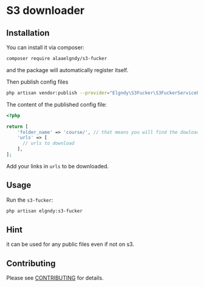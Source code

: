 # S3 downloader

## Installation

You can install it via composer:
```bash
composer require alaaelgndy/s3-fucker
```
and the package will automatically register itself.

Then publish config files
```bash
php artisan vendor:publish --provider="Elgndy\S3Fucker\S3FuckerServiceProvider"
```

The content of the published config file:
```php
<?php

return [
    'folder_name' => 'course/', // that means you will find the dowloads in storage/app/downloads/course
    'urls' => [
      // urls to download
    ],
];
```
Add your links in `urls` to be downloaded.


## Usage
Run the `s3-fucker`:
```bash
php artisan elgndy:s3-fucker
```

## Hint
it can be used for any public files even if not on s3.

## Contributing

Please see [CONTRIBUTING](graphs/contributors) for details.
